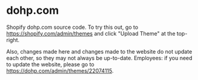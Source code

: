 # dohp.com
Shopify dohp.com source code. To try this out, go to https://shopify.com/admin/themes and click "Upload Theme" at the top-right.

Also, changes made here and changes made to the website do not update each other, so they may not always be up-to-date. Employees: if you need to update the website, please go to https://dohp.com/admin/themes/22074115.
